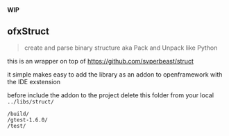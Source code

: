 #### WIP
## ofxStruct
> create and parse binary structure aka Pack and Unpack like Python

this is an wrapper on top of https://github.com/svperbeast/struct

it simple makes easy to add the library as an addon to openframework with the IDE exstension

before include the addon to the project
delete this folder from your local `../libs/struct/`

    /build/
    /gtest-1.6.0/
    /test/

